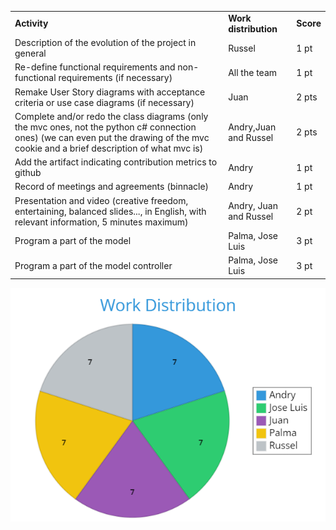 <table>
<!-- Titles -->
<tr>
  <td><strong>Activity</strong></td>
  <td><strong>Work distribution</strong></td>
  <td><strong>Score</strong></td>
</tr>
<!-- Este es un comentario oculto en Markdown -->
<tr>
  <td>Description of the evolution of the project in general</td>
  <td>Russel</td>
  <td>1 pt</td>
</tr>
<!-- Este es un comentario oculto en Markdown -->
<tr>
  <td>Re-define functional requirements and non-functional requirements (if necessary)</td>
  <td>All the team</td>
  <td>1 pt</td>
</tr>
<!-- Este es un comentario oculto en Markdown -->
<tr>
  <td>Remake User Story diagrams with acceptance criteria or use case diagrams (if necessary)</td>
  <td>Juan</td>
  <td>2 pts</td>
</tr>
<!-- Este es un comentario oculto en Markdown -->
<tr>
  <td>Complete and/or redo the class diagrams (only the mvc ones, not the python c# connection ones) (we can even put the drawing of the mvc cookie and a brief description of what mvc is)</td>
  <td>Andry,Juan and Russel</td>
  <td>2 pts</td>
</tr>
<!-- Este es un comentario oculto en Markdown -->
<tr>
  <td>Add the artifact indicating contribution metrics to github</td>
  <td>Andry</td>
  <td>1 pt</td>
</tr>
<!-- Este es un comentario oculto en Markdown -->
<tr>
  <td>Record of meetings and agreements (binnacle)</td>
  <td>Andry</td>
  <td>1 pt</td>
</tr>
<!-- Este es un comentario oculto en Markdown -->
<tr>
  <td>Presentation and video (creative freedom, entertaining, balanced slides..., in English, with relevant information, 5 minutes maximum)</td>
  <td>Andry, Juan and Russel</td>
  <td>2 pt</td>
</tr>
<!-- Este es un comentario oculto en Markdown -->
<tr>
  <td>Program a part of the model</td>
  <td>Palma, Jose Luis</td>
  <td>3 pt</td>
</tr>
<!-- Este es un comentario oculto en Markdown -->
<tr>
  <td>Program a part of the model controller</td>
  <td>Palma, Jose Luis</td>
  <td>3 pt</td>
</tr>
</table>

<img src="ContributionsMetrics.png">